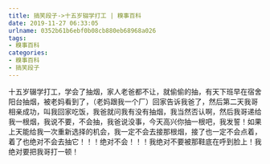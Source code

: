 ```yaml
---
title: 搞笑段子->十五岁辍学打工 | 糗事百科
date: 2019-11-27 06:33:05
urlname: 0352b61b6ebf0b08cb880eb68968a026
tags: 
- 糗事百科
categories:
- 糗事百科
- 搞笑段子
---
```

十五岁辍学打工，学会了抽烟，家人老爸都不让，就偷偷的抽，有天下班早在宿舍阳台抽烟，被老妈看到了，（老妈跟我一个厂）回家告诉我爸了，然后第二天我哥相亲成功，叫我回家吃饭，我爸就问我有没有抽烟，我当然否认啊，然后我哥递给我一根烟，我说不要，不会抽，我爸说没事，今天高兴你抽一根吧，我发誓！如果上天能给我一次重新选择的机会，我一定不会去接那根烟，接了也一定不会点着，着了也绝对不会去抽它！！！绝对不会！！！我绝对不要被那鞋底在呼到脸上！我绝对要把我哥打一顿！


